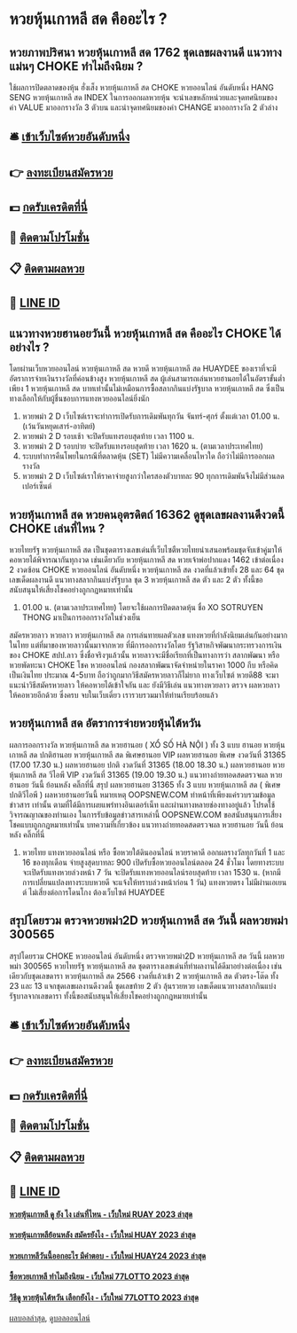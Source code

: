# หวยหุ้นเกาหลี สด คืออะไร ?
## หวยภาพปริศนา หวยหุ้นเกาหลี สด 1762 ชุดเลขผลงานดี แนวทางแม่นๆ CHOKE ทำไมถึงนิยม ?
ใช้ผลการปิดตลาดของหุ้น ฮั่งเส็ง หวยหุ้นเกาหลี สด CHOKE หวยออนไลน์ อันดับหนึ่ง HANG SENG หวยหุ้นเกาหลี สด INDEX
ในการออกผลหวยหุ้น จะนำเลขหลักหน่วยและจุดทศนิยมของ ค่า VALUE มาออกรางวัล 3 ตัวบน และนำจุดทศนิยมของค่า CHANGE มาออกรางวัล 2 ตัวล่าง

## 🛎 [เข้าเว็บไซต์หวยอันดับหนึ่ง](https://bit.ly/3BG5bNw)
## 👉 [ลงทะเบียนสมัครหวย](https://bit.ly/3BG5bNw)
## 💵 [กดรับเครดิตที่นี่](https://bit.ly/3C3mvgS)
## 👑 [ติดตามโปรโมชั่น](https://bit.ly/3C3mvgS)
## 📋 [ติดตามผลหวย](https://bit.ly/3C3mvgS)
## 📱 [LINE ID](https://bit.ly/3C3mvgS)

## แนวทางหวยฮานอยวันนี้ หวยหุ้นเกาหลี สด คืออะไร CHOKE ได้อย่างไร ?
โดยผ่านเว็บหวยออนไลน์ หวยหุ้นเกาหลี สด หวยดี หวยหุ้นเกาหลี สด HUAYDEE ของเราที่จะมีอัตราการจ่ายเงินรางวัลที่ค่อนข้างสูง หวยหุ้นเกาหลี สด ผู้เล่นสามารถเล่นหวยฮานอยได้ในอัตราขั้นต่ำเพียง 1 หวยหุ้นเกาหลี สด บาทเท่านั้นไม่เหมือนการซื้อสลากกินแบ่งรัฐบาล หวยหุ้นเกาหลี สด ซึ่งเป็นทางเลือกให้กับผู้ชื่นชอบการแทงหวยออนไลน์ยิ่งนัก
1. หวยพม่า 2 D เว็บไซต์เราจะทำการเปิดรับการเดิมพันทุกวัน จันทร์-ศุกร์ ตั้งแต่เวลา 01.00 น. (เว้นวันหยุดเสาร์-อาทิตย์)
2. หวยพม่า 2 D รอบเช้า จะปิดรับแทงรอบสุดท้าย เวลา 1100 น.
3. หวยพม่า 2 D รอบบ่าย จะปิดรับแทงรอบสุดท้าย เวลา 1620 น. (ตามเวลาประเทศไทย)
4. ระบบทำการคืนโพยในกรณีที่ตลาดหุ้น (SET) ไม่มีความเคลื่อนไหวใด ถือว่าไม่มีการออกผลรางวัล
5. หวยพม่า 2 D เว็บไซต์เราให้ราคาจ่ายสูงกว่าใครสองตัวบาทละ 90 ทุกการเดิมพันจึงไม่มีส่วนลดเปอร์เซ็นต์

## หวยหุ้นเกาหลี สด หวยคนอุตรดิตถ์ 16362 ดูชุดเลขผลงานดีงวดนี้ CHOKE เล่นที่ไหน ?
หวยไทยรัฐ หวยหุ้นเกาหลี สด เป็นชุดตารางเลขเด่นที่เว็บไซตืหวยไทยนำเสนอพร้อมชุดจับเข้าคู่มาให้คอหวยได้พิจารณากันทุกงวด เช่นเดียวกับ หวยหุ้นเกาหลี สด หวยเจ้าพ่อปากแดง 1462 เข้าต่อเนื่อง 2 งวดซ้อน CHOKE หวยออนไลน์ อันดับหนึ่ง หวยหุ้นเกาหลี สด งวดที่แล้วเข้าทั้ง 28 และ 64 ชุดเลขเด็ดผลงานดี แนวทางสลากกินแบ่งรัฐบาล ชุด 3 หวยหุ้นเกาหลี สด ตัว และ 2 ตัว ทั้งนี้ขอสนับสนุนให้เสี่ยงโชคอย่างถูกกฎหมายเท่านั้น
1. 01.00 น. (ตามเวลาประเทศไทย) โดยจะใช้ผลการปิดตลาดหุ้น ชื่อ XO SOTRUYEN THONG มาเป็นการออกรางวัลในช่วงเย็น

สมัครหวยลาว หวยลาว หวยหุ้นเกาหลี สด การเล่นทายผลตัวเลข แทงหวยที่กำลังนิยมเล่นกันอย่างมากในไทย แต่ที่มาของหวยลาวนั้นมาจากหวย ที่มีการออกรางวัลโดย รัฐวิสาหกิจพัฒนากระทรวงการเงินของ CHOKE สปป.ลาว
ซึ่งชื่อจริงๆแล้วนั้น หวยลาวจะมีชื่อเรียกที่เป็นทางการว่า สลากพัฒนา หรือหวยพัดทะนา CHOKE โชค หวยออนไลน์ กองสลากพัฒนาจัดจำหน่ายในราคา 1000 กีบ
หรือคิดเป็นเงินไทย ประมาณ 4-5บาท ถือว่าถูกมากวิธีสมัครหวยลาวก็ไม่ยาก ทางเว็บไซต์ หวยดี88 จะมาแนะนำวิธีสมัครหวยลาว ให้คอหวยได้เข้าใจกัน
และ ยังมีวิธีเล่น แนวทางหวยลาว ตรวจ ผลหวยลาว ให้คอหวยอีกด้วย ซึ่งครบ จบในเว็บเดี่ยว เรารวบรวมมาให้ท่านเรียบร้อยแล้ว

## หวยหุ้นเกาหลี สด อัตราการจ่ายหวยหุ้นไต้หวัน
ผลการออกรางวัล หวยหุ้นเกาหลี สด หวยฮานอย ( XỔ SỐ HÀ NỘI ) ทั้ง 3 แบบ ฮานอย หวยหุ้นเกาหลี สด ปกติฮานอย หวยหุ้นเกาหลี สด พิเศษฮานอย VIP
ผลหวยฮานอย พิเศษ งวดวันที่ 31365 (17.00 17.30 น.)
ผลหวยฮานอย ปกติ งวดวันที่ 31365 (18.00 18.30 น.)
ผลหวยฮานอย หวยหุ้นเกาหลี สด วีไอพี VIP งวดวันที่ 31365 (19.00 19.30 น.)
 แนวทางถ่ายทอดสดตรวจผล หวยฮานอย วันนี้ ย้อนหลัง คลิ๊กที่นี่ 
สรุป ผลหวยฮานอย 31365 ทั้ง 3 แบบ หวยหุ้นเกาหลี สด ( พิเศษปกติวีไอพี ) ผลหวยฮานอยวันนี้
หมายเหตุ OOPSNEW.COM ทำหน้าที่เพียงแค่รวบรวมข้อมูล ข่าวสาร เท่านั้น ตามที่ได้มีการเผยแพร่ทางอินเตอร์เน็ท และผ่านทางหลายช่องทางอยู่แล้ว โปรดใช้วิจารณญาณของท่านเอง ในการรับข้อมูลข่าวสารเหล่านี้ OOPSNEW.COM ขอสนับสนุนการเสี่ยงโชคแบบถูกกฎหมายเท่านั้น
บทความที่เกี่ยวข้อง
แนวทางถ่ายทอดสดตรวจผล หวยฮานอย วันนี้ ย้อนหลัง คลิ๊กที่นี่
1. หวยไทย แทงหวยออนไลน์ หรือ ซื้อหวยใต้ดินออนไลน์ หวยราคาดี ออกผลรางวัลทุกวันที่ 1 และ 16 ของทุกเดือน จ่ายสูงสุดบาทละ 900 เปิดรับซื้อหวยออนไลน์ตลอด 24 ชั่วโมง โดยทางระบบจะเปิดรับแทงหวยล่วงหน้า 7 วัน จะปิดรับแทงหวยออนไลน์รอบสุดท้าย เวลา 1530 น. (หากมีการเปลี่ยนแปลงทางระบบหวยดี จะแจ้งให้ทราบล่วงหน้าก่อน 1 วัน) แทงหวยตรง ไม่มีผ่านเอเยนต์ ไม่เสี่ยงต่อการโดนโกง ต้องเว็บไซต์ HUAYDEE

## สรุปโดยรวม ตรวจหวยพม่า2D หวยหุ้นเกาหลี สด วันนี้ ผลหวยพม่า 300565
สรุปโดยรวม CHOKE หวยออนไลน์ อันดับหนึ่ง ตรวจหวยพม่า2D หวยหุ้นเกาหลี สด วันนี้ ผลหวยพม่า 300565 หวยไทยรัฐ หวยหุ้นเกาหลี สด ชุดตารางเลขเด่นที่ทำผลงานได้ดีมาอย่างต่อเนื่อง เช่นเดียวกับชุดเลขดารา หวยหุ้นเกาหลี สด 2566 งวดที่แล้วเข้า 2 หวยหุ้นเกาหลี สด ตัวตรง-โต๊ด ทั้ง 23 และ 13 แจกชุดเลขผลงานดีงวดนี้ ชุดเลขท้าย 2 ตัว ลุ้นรวยหวย เลขเด็ดแนวทางสลากกินแบ่งรัฐบาลจากเลขดารา ทั้งนี้ขอสนับสนุนให้เสี่ยงโชคอย่างถูกกฎหมายเท่านั้น

## 🛎 [เข้าเว็บไซต์หวยอันดับหนึ่ง](https://bit.ly/3BG5bNw)
## 👉 [ลงทะเบียนสมัครหวย](https://bit.ly/3BG5bNw)
## 💵 [กดรับเครดิตที่นี่](https://bit.ly/3C3mvgS)
## 👑 [ติดตามโปรโมชั่น](https://bit.ly/3C3mvgS)
## 📋 [ติดตามผลหวย](https://bit.ly/3C3mvgS)
## 📱 [LINE ID](https://bit.ly/3C3mvgS)

#### [หวยหุ้นเกาหลี ดู ยัง ไง เล่นที่ไหน - เว็บใหม่ RUAY 2023 ล่าสุด](https://atom.io/themes/หวยหุ้นเกาหลี%20ดู%20ยัง%20ไง%20เล่นที่ไหน%20-%20เว็บใหม่%20ruay%202023%20ล่าสุด)
#### [หวยหุ้นเกาหลีย้อนหลัง สมัครยังไง - เว็บใหม่ HUAY 2023 ล่าสุด](https://atom.io/themes/หวยหุ้นเกาหลีย้อนหลัง%20สมัครยังไง%20-%20เว็บใหม่%20huay%202023%20ล่าสุด)
#### [หวยเกาหลีวันนี้ออกอะไร มีคำตอบ - เว็บใหม่ HUAY24 2023 ล่าสุด](https://atom.io/themes/หวยเกาหลีวันนี้ออกอะไร%20มีคำตอบ%20-%20เว็บใหม่%20huay24%202023%20ล่าสุด)
#### [ซื้อหวยเกาหลี ทำไมถึงนิยม - เว็บใหม่ 77LOTTO 2023 ล่าสุด](https://atom.io/themes/ซื้อหวยเกาหลี%20ทำไมถึงนิยม%20-%20เว็บใหม่%2077lotto%202023%20ล่าสุด)
#### [วิธีดู หวยหุ้นไต้หวัน เลือกยังไง - เว็บใหม่ 77LOTTO 2023 ล่าสุด](https://atom.io/themes/วิธีดู%20หวยหุ้นไต้หวัน%20เลือกยังไง%20-%20เว็บใหม่%2077lotto%202023%20ล่าสุด)

[ผลบอลล่าสุด](https://siamsport.tv "ผลบอลล่าสุด"), [ดูบอลออนไลน์](https://siamsport.tv/ดูบอลสด "ดูบอลออนไลน์")